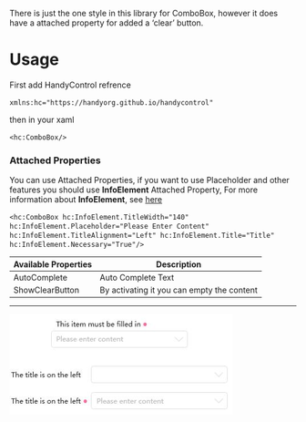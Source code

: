 There is just the one style in this library for ComboBox, however it does have a attached property for added a ‘clear’ button.

# Usage
First add HandyControl refrence
```
xmlns:hc="https://handyorg.github.io/handycontrol"
```
then in your xaml
```
<hc:ComboBox/>
```

### Attached Properties
You can use Attached Properties, if you want to use Placeholder and other features you should use **InfoElement** Attached Property, For more information about **InfoElement**, see [here](InfoElement-Attach)
```
<hc:ComboBox hc:InfoElement.TitleWidth="140" hc:InfoElement.Placeholder="Please Enter Content" hc:InfoElement.TitleAlignment="Left" hc:InfoElement.Title="Title" hc:InfoElement.Necessary="True"/>
```

| **Available Properti**es | **Description**                            |
| ------------------------ | ------------------------------------------ |
| AutoComplete             | Auto Complete Text                         |
| ShowClearButton          | By activating it you can empty the content |

***

![](https://github.com/HandyOrg/HandyOrgResource/blob/master/HandyControl/Resources/ComboBox.jpg)